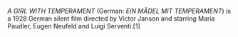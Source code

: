 _A GIRL WITH TEMPERAMENT_ (German: _EIN MÄDEL MIT TEMPERAMENT_) is a 1928 German silent film directed by Victor Janson and starring Maria Paudler, Eugen Neufeld and Luigi Serventi.[1]
